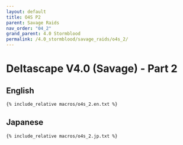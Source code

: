 ```yaml
---
layout: default
title: O4S P2
parent: Savage Raids
nav_order: "04_2"
grand_parent: 4.0 Stormblood
permalink: /4.0_stormblood/savage_raids/o4s_2/
---
```


# Deltascape V4.0 (Savage) - Part 2

## English
```
{% include_relative macros/o4s_2.en.txt %}
```

## Japanese
```
{% include_relative macros/o4s_2.jp.txt %}
```
